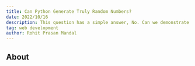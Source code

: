 ```yaml
---
title: Can Python Generate Truly Random Numbers?
date: 2022/10/16
description: This question has a simple answer, No. Can we demonstrate it? Yes. To demonstrate how the random numbers are not truly random, I undertook an experiment. The pseudorandom number generator (PRNG), which is a technique for creating data that appears random but is nevertheless repeatable. I also spoke about some well-known PRNG algorithms. Is there any probability of producing really random numbers by accident? Yes.
tag: web development
author: Rohit Prasan Mandal
---
```


## About 
